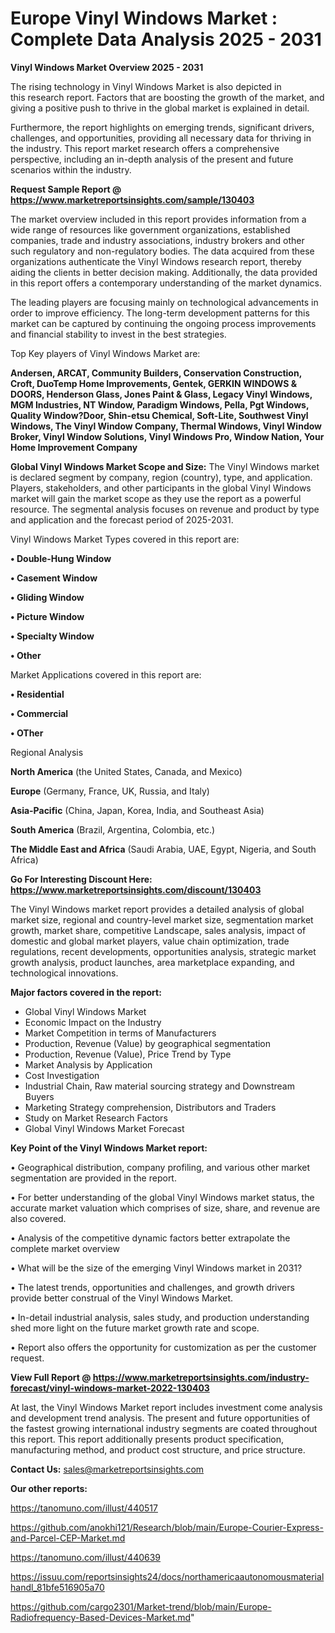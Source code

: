 # Europe Vinyl Windows Market : Complete Data Analysis 2025 - 2031

<Strong> Vinyl Windows Market Overview 2025 - 2031</strong>

The rising technology in Vinyl Windows Market is also depicted in this research report. Factors that are boosting the growth of the market, and giving a positive push to thrive in the global market is explained in detail.

Furthermore, the report highlights on emerging trends, significant drivers, challenges, and opportunities, providing all necessary data for thriving in the industry. This report market research offers a comprehensive perspective, including an in-depth analysis of the present and future scenarios within the industry.

<strong>Request Sample Report @ <a href=https://www.marketreportsinsights.com/sample/130403>https://www.marketreportsinsights.com/sample/130403</a></strong>

The market overview included in this report provides information from a wide range of resources like government organizations, established companies, trade and industry associations, industry brokers and other such regulatory and non-regulatory bodies. The data acquired from these organizations authenticate the Vinyl Windows research report, thereby aiding the clients in better decision making. Additionally, the data provided in this report offers a contemporary understanding of the market dynamics.

The leading players are focusing mainly on technological advancements in order to improve efficiency. The long-term development patterns for this market can be captured by continuing the ongoing process improvements and financial stability to invest in the best strategies.

Top Key players of Vinyl Windows Market are:

<strong>Andersen, ARCAT, Community Builders, Conservation Construction, Croft, DuoTemp Home Improvements, Gentek, GERKIN WINDOWS & DOORS, Henderson Glass, Jones Paint & Glass, Legacy Vinyl Windows, MGM Industries, NT Window, Paradigm Windows, Pella, Pgt Windows, Quality Window?Door, Shin-etsu Chemical, Soft-Lite, Southwest Vinyl Windows, The Vinyl Window Company, Thermal Windows, Vinyl Window Broker, Vinyl Window Solutions, Vinyl Windows Pro, Window Nation, Your Home Improvement Company</strong>

<strong><b>Global Vinyl Windows Market Scope and Size:</b></strong>
The Vinyl Windows market is declared segment by company, region (country), type, and application. Players, stakeholders, and other participants in the global Vinyl Windows market will gain the market scope as they use the report as a powerful resource. The segmental analysis focuses on revenue and product by type and application and the forecast period of 2025-2031.

Vinyl Windows Market Types covered in this report are:

<strong>• Double-Hung Window

• Casement Window

• Gliding Window

• Picture Window

• Specialty Window

• Other</strong>

Market Applications covered in this report are:

<strong>• Residential

• Commercial

• OTher</strong> 

Regional Analysis

<strong>North America</strong> (the United States, Canada, and Mexico)

<strong>Europe</strong> (Germany, France, UK, Russia, and Italy)

<strong>Asia-Pacific</strong> (China, Japan, Korea, India, and Southeast Asia)

<strong>South America</strong> (Brazil, Argentina, Colombia, etc.)

<strong>The Middle East and Africa</strong> (Saudi Arabia, UAE, Egypt, Nigeria, and South Africa)

<strong>Go For Interesting Discount Here: <a href=https://www.marketreportsinsights.com/discount/130403>https://www.marketreportsinsights.com/discount/130403</a></strong>

The Vinyl Windows market report provides a detailed analysis of global market size, regional and country-level market size, segmentation market growth, market share, competitive Landscape, sales analysis, impact of domestic and global market players, value chain optimization, trade regulations, recent developments, opportunities analysis, strategic market growth analysis, product launches, area marketplace expanding, and technological innovations.

<strong><b>Major factors covered in the report:</b></strong>
<ul>
  <li>Global Vinyl Windows Market </li>
  <li>Economic Impact on the Industry</li>
  <li>Market Competition in terms of Manufacturers</li>
  <li>Production, Revenue (Value) by geographical segmentation</li>
  <li>Production, Revenue (Value), Price Trend by Type</li>
  <li>Market Analysis by Application</li>
  <li>Cost Investigation</li>
  <li>Industrial Chain, Raw material sourcing strategy and Downstream Buyers</li>
  <li>Marketing Strategy comprehension, Distributors and Traders</li>
  <li>Study on Market Research Factors</li>
  <li>Global Vinyl Windows Market Forecast</li>
</ul>

<strong><b>Key Point of the Vinyl Windows Market report:</b></strong>

• Geographical distribution, company profiling, and various other market segmentation are provided in the report.

• For better understanding of the global Vinyl Windows market status, the accurate market valuation which comprises of size, share, and revenue are also covered.

• Analysis of the competitive dynamic factors better extrapolate the complete market overview

• What will be the size of the emerging Vinyl Windows market in 2031?

• The latest trends, opportunities and challenges, and growth drivers provide better construal of the Vinyl Windows Market.

• In-detail industrial analysis, sales study, and production understanding shed more light on the future market growth rate and scope.

• Report also offers the opportunity for customization as per the customer request.

<strong><b>View Full Report @ <a href=https://www.marketreportsinsights.com/industry-forecast/vinyl-windows-market-2022-130403>https://www.marketreportsinsights.com/industry-forecast/vinyl-windows-market-2022-130403</a></b></strong>


At last, the Vinyl Windows Market report includes investment come analysis and development trend analysis. The present and future opportunities of the fastest growing international industry segments are coated throughout this report. This report additionally presents product specification, manufacturing method, and product cost structure, and price structure.

<strong>Contact Us:</strong>
sales@marketreportsinsights.com

<strong>Our other reports:</strong>

<a href=https://tanomuno.com/illust/440517>https://tanomuno.com/illust/440517</a>

<a href=https://github.com/anokhi121/Research/blob/main/Europe-Courier-Express-and-Parcel-CEP-Market.md>https://github.com/anokhi121/Research/blob/main/Europe-Courier-Express-and-Parcel-CEP-Market.md</a>

<a href=https://tanomuno.com/illust/440639>https://tanomuno.com/illust/440639</a>

<a href=https://issuu.com/reportsinsights24/docs/northamericaautonomousmaterialhandl_81bfe516905a70>https://issuu.com/reportsinsights24/docs/northamericaautonomousmaterialhandl_81bfe516905a70</a>

<a href=https://github.com/cargo2301/Market-trend/blob/main/Europe-Radiofrequency-Based-Devices-Market.md>https://github.com/cargo2301/Market-trend/blob/main/Europe-Radiofrequency-Based-Devices-Market.md</a>"
